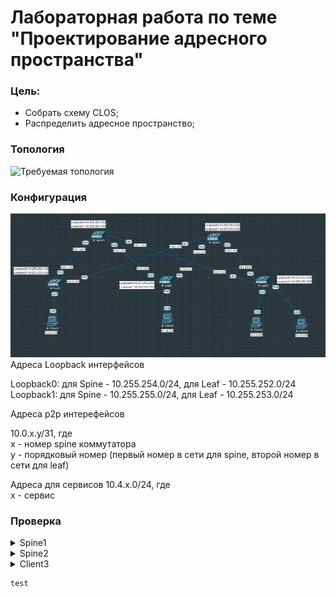 # Лабораторная работа по теме "Проектирование адресного пространства"

### Цель:
- Собрать схему CLOS;
- Распределить адресное пространство;

### Топология
![Требуемая топология](reference_topology.avif "Требуемая топология")

### Конфигурация
![Текущая топология](eve-ng_topology.png "Текущая топология")
Адреса Loopback интерфейсов

Loopback0: для Spine - 10.255.254.0/24, для Leaf - 10.255.252.0/24  
Loopback1: для Spine - 10.255.255.0/24, для Leaf - 10.255.253.0/24

Адреса p2p интерефейсов

10.0.x.y/31, где  
x - номер spine коммутатора  
y - порядковый номер (первый номер в сети для spine, второй номер в сети для leaf)

Адреса для сервисов
10.4.x.0/24, где  
х - сервис 

### Проверка


<details>
    <summary>Spine1</summary>
    Какой-нибудь длиинный дополнительный текст, который по умолчанию должен быть скрыт. Его можно показать, нажав на спойлер.
</details>


<details>
    <summary>Spine2</summary>
    Какой-нибудь длиинный дополнительный текст, который по умолчанию должен быть скрыт. Его можно показать, нажав на спойлер.
</details>

<details>
    <summary>Client3</summary>
    ```
    Clinet3> ping 10.4.0.4  
84 bytes from 10.4.0.4 icmp_seq=1 ttl=64 time=11.313 ms  
    84 bytes from 10.4.0.4 icmp_seq=2 ttl=64 time=6.730 ms  
84 bytes from 10.4.0.4 icmp_seq=3 ttl=64 time=6.406 ms  
84 bytes from 10.4.0.4 icmp_seq=4 ttl=64 time=6.548 ms  
84 bytes from 10.4.0.4 icmp_seq=5 ttl=64 time=7.517 ms  
```
</details>

```
test
```

